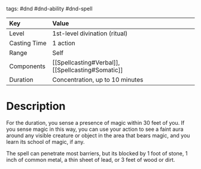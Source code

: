 tags: #dnd #dnd-ability #dnd-spell

| Key          | Value                                             |
|:------------ |:------------------------------------------------- |
| Level        | 1st-level divination (ritual)                     |
| Casting Time | 1 action                                          |
| Range        | Self                                              |
| Components   | [[Spellcasting#Verbal]], [[Spellcasting#Somatic]] |
| Duration     | Concentration, up to 10 minutes                   |

# Description
For the duration, you sense a presence of magic within 30 feet of you. If you sense magic in this way, you can use your action to see a faint aura around any visible creature or object in the area that bears magic, and you learn its school of magic, if any.

The spell can penetrate most barriers, but its blocked by 1 foot of stone, 1 inch of common metal, a thin sheet of lead, or 3 feet of wood or dirt.